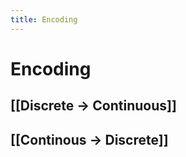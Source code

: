 ```yaml
---
title: Encoding
---
```


# Encoding

## [[Discrete -> Continuous]]

## [[Continous -> Discrete]]
























































